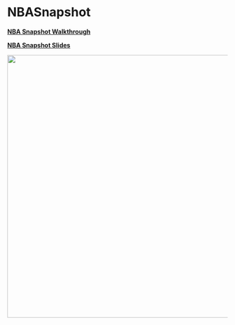 # NBASnapshot

**[NBA Snapshot Walkthrough](https://youtube.com/shorts/arp9LDqFtoA)**

**[NBA Snapshot Slides](https://docs.google.com/presentation/d/1B95tL0188Gz-HNKuxE7NEQVH8iTPeFKZ3n0BbMPLC90/edit?usp=sharing)**

 <img src="https://github.com/user-attachments/assets/d37ed4c7-8587-4743-ac9a-6e31747a6984" width=600>



